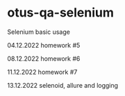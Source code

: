 
# otus-qa-selenium
Selenium basic usage

04.12.2022 homework #5

08.12.2022 homework #6

11.12.2022 homework #7

13.12.2022 selenoid, allure and logging